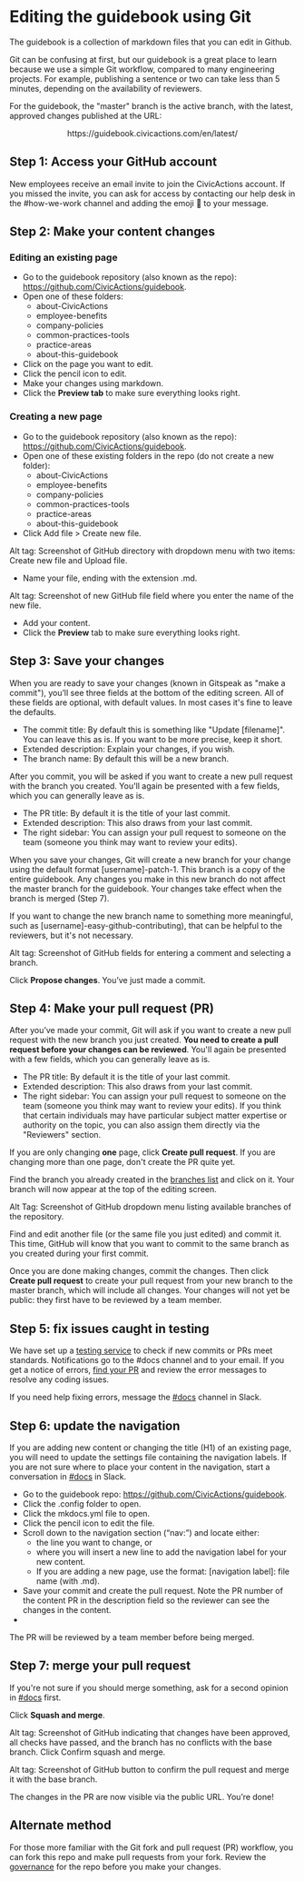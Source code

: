 # Editing the guidebook using Git

The guidebook is a collection of markdown files that you can edit in Github. 

Git can be confusing at first, but our guidebook is a great place to learn because we use a simple Git workflow, compared to many engineering projects. For example, publishing a sentence or two can take less than 5 minutes, depending on the availability of reviewers. 

For the guidebook, the "master" branch is the active branch, with the latest, approved changes published at the URL:<br>
<div align="center">https://guidebook.civicactions.com/en/latest/</div>

## Step 1: Access your GitHub account

New employees receive an email invite to join the CivicActions account. If you missed the invite, you can ask for access by contacting our help desk in the #how-we-work channel and adding the emoji :ticket: to your message.

## Step 2: Make your content changes

### Editing an existing page

- Go to the guidebook repository (also known as the repo): https://github.com/CivicActions/guidebook.
- Open one of these folders:
  - about-CivicActions
  - employee-benefits
  - company-policies
  - common-practices-tools
  - practice-areas
  - about-this-guidebook
- Click on the page you want to edit.
- Click the pencil icon to edit.
- Make your changes using markdown.
- Click the **Preview tab** to make sure everything looks right.

### Creating a new page

- Go to the guidebook repository (also known as the repo): https://github.com/CivicActions/guidebook. 
- Open one of these existing folders in the repo (do not create a new folder):
  - about-CivicActions
  - employee-benefits
  - company-policies
  - common-practices-tools
  - practice-areas
  - about-this-guidebook
- Click Add file > Create new file.

Alt tag: Screenshot of GitHub directory with dropdown menu with two items: Create new file and Upload file.

- Name your file, ending with the extension .md.

<!-- image file to come -->
Alt tag: Screenshot of new GitHub file field where you enter the name of the new file.

- Add your content.
- Click the **Preview** tab to make sure everything looks right.

## Step 3: Save your changes

When you are ready to save your changes (known in Gitspeak as "make a commit"), you’ll see three fields at the bottom of the editing screen. All of these fields are optional, with default values.  In most cases it's fine to leave the defaults.

- The commit title: By default this is something like "Update [filename]".  You can leave this as is. If you want to be more precise, keep it short.
- Extended description: Explain your changes, if you wish.
- The branch name: By default this will be a new branch.

After you commit, you will be asked if you want to create a new pull request with the branch you created. You'll again be presented with a few fields, which you can generally leave as is.

- The PR title: By default it is the title of your last commit.
- Extended description: This also draws from your last commit.
- The right sidebar: You can assign your pull request to someone on the team (someone you think may want to review your edits).

When you save your changes, Git will create a new branch for your change using the default format [username]-patch-1. This branch is a copy of the entire guidebook. Any changes you make in this new branch do not affect the master branch for the guidebook. Your changes take effect when the branch is merged (Step 7).

If you want to change the new branch name to something more meaningful, such as [username]-easy-github-contributing), that can be helpful to the reviewers, but it's not necessary.

<!-- image file to come -->
Alt tag: Screenshot of GitHub fields for entering a comment and selecting a branch. 

Click **Propose changes**. You’ve just made a commit.

## Step 4: Make your pull request (PR)

After you’ve made your commit, Git will ask if you want to create a new pull request with the new branch you just created. **You need to create a pull request before your changes can be reviewed**. You'll again be presented with a few fields, which you can generally leave as is.

- The PR title: By default it is the title of your last commit.
- Extended description: This also draws from your last commit.
- The right sidebar: You can assign your pull request to someone on the team (someone you think may want to review your edits). If you think that certain individuals may have particular subject matter expertise or authority on the topic, you can also assign them directly via the "Reviewers" section.

If you are only changing **one** page, click **Create pull request**. If you are changing more than one page, don't create the PR quite yet. 

Find the branch you already created in the [branches list](https://github.com/CivicActions/guidebook/branches) and click on it. Your branch will now appear at the top of the editing screen. 
 
<!-- image file to come -->
Alt Tag: Screenshot of GitHub dropdown menu listing available branches of the repository.

Find and edit another file (or the same file you just edited) and commit it. This time, GitHub will know that you want to commit to the same branch as you created during your first commit.

Once you are done making changes, commit the changes. Then click **Create pull request** to create your pull request from your new branch to the master branch, which will include all changes. Your changes will not yet be public: they first have to be reviewed by a team member.

## Step 5: fix issues caught in testing

We have set up a [testing service](automatic-checking.md) to check if new commits or PRs meet standards. Notifications go to the #docs channel and to your email. If you get a notice of errors, [find your PR](https://github.com/CivicActions/guidebook/pulls) and review the error messages to resolve any coding issues.

If you need help fixing errors, message the [#docs](https://civicactions.slack.com/messages/docs/) channel in Slack. 

## Step 6: update the navigation

If you are adding new content or changing the title (H1) of an existing page, you will need to update the settings file containing the navigation labels. If you are not sure where to place your content in the navigation, start a conversation in [#docs](https://civicactions.slack.com/messages/docs/) in Slack.

- Go to the guidebook repo: https://github.com/CivicActions/guidebook. 
- Click the .config folder to open.
- Click the mkdocs.yml file to open.
- Click the pencil icon to edit the file.
- Scroll down to the navigation section (“nav:”) and locate either:
  - the line you want to change, or 
  - where you will insert a new line to add the navigation label for your new content.
   - If you are adding a new page, use the format: [navigation label]: file name (with .md).
- Save your commit and create the pull request. Note the PR number of the content PR in the description field so the reviewer can see the changes in the content.
- 
The PR will be reviewed by a team member before being merged.

## Step 7: merge your pull request
If you're not sure if you should merge something, ask for a second opinion in [#docs](https://civicactions.slack.com/messages/docs/) first.

Click **Squash and merge**.

<!-- image file to come -->
Alt tag: Screenshot of GitHub indicating that changes have been approved, all checks have passed, and the branch has no conflicts with the base branch.
Click Confirm squash and merge.

<!-- image file to come -->Alt tag: Screenshot of GitHub button to confirm the pull request and merge it with the base branch.

The changes in the PR are now visible via the public URL. You’re done!

## Alternate method
For those more familiar with the Git fork and pull request (PR) workflow, you can fork this repo and make pull requests from your fork. Review the [governance](guidebook-governance.md) for the repo before you make your changes.

